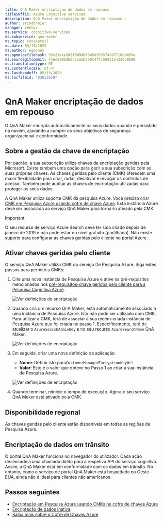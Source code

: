 ```yaml
---
title: QnA Maker encriptação de dados em repouso
titleSuffix: Azure Cognitive Services
description: QnA Maker encriptação de dados em repouso .
author: erindormier
manager: venkyv
ms.service: cognitive-services
ms.subservice: qna-maker
ms.topic: conceptual
ms.date: 03/13/2020
ms.author: egeaney
ms.openlocfilehash: 99c21ece202f8d9867045d506574dd7718bd455e
ms.sourcegitcommit: fdec8e8bdbddcce5b7a0c4ffc6842154220c8b90
ms.translationtype: MT
ms.contentlocale: pt-PT
ms.lasthandoff: 05/19/2020
ms.locfileid: "83653658"
---
```

# <a name="qna-maker-encryption-of-data-at-rest"></a>QnA Maker encriptação de dados em repouso

O QnA Maker encripta automaticamente os seus dados quando é persistido na nuvem, ajudando a cumprir os seus objetivos de segurança organizacional e conformidade.

## <a name="about-encryption-key-management"></a>Sobre a gestão da chave de encriptação

Por padrão, a sua subscrição utiliza chaves de encriptação geridas pela Microsoft. Existe também uma opção para gerir a sua subscrição com as suas próprias chaves. As chaves geridas pelo cliente (CMK) oferecem uma maior flexibilidade para criar, rodar, desativar e revogar os controlos de acesso. Também pode auditar as chaves de encriptação utilizadas para proteger os seus dados.

A QnA Maker utiliza suporte CMK da pesquisa Azure. Você precisa criar [CMK em Pesquisa Azure usando cofre de chave Azure](https://docs.microsoft.com/azure/search/search-security-manage-encryption-keys). Esta instância Azure deve ser associada ao serviço QnA Maker para torná-lo ativado pela CMK.

> [!IMPORTANT]
> O seu recurso de serviço Azure Search deve ter sido criado depois de janeiro de 2019 e não pode estar no nível gratuito (partilhado). Não existe suporte para configurar as chaves geridas pelo cliente no portal Azure.

## <a name="enable-customer-managed-keys"></a>Ativar chaves geridas pelo cliente

O serviço QnA Maker utiliza CMK do serviço De Pesquisa Azure. Siga estes passos para permitir a CMKs:

1. Crie uma nova instância de Pesquisa Azure e ative os pré-requisitos mencionados nos [pré-requisitos-chave geridos pelo cliente para a Pesquisa Cognitiva Azure](https://docs.microsoft.com/azure/search/search-security-manage-encryption-keys#prerequisites).

   ![Ver definições de encriptação](../media/cognitive-services-encryption/qna-encryption-1.png)

2. Quando cria um recurso QnA Maker, está automaticamente associado a uma instância de Pesquisa Azure. Isto não pode ser utilizado com CMK. Para utilizar a CMK, terá de associar a sua recém-criada instância de Pesquisa Azure que foi criada no passo 1. Especificamente, terá de atualizar o `AzureSearchAdminKey` e no seu recurso `AzureSearchName` QnA Maker.

   ![Ver definições de encriptação](../media/cognitive-services-encryption/qna-encryption-2.png)

3. Em seguida, criar uma nova definição de aplicação:
   * **Nome**: Definir isto para`CustomerManagedEncryptionKeyUrl`
   * **Valor**: Este é o valor que obteve no Passo 1 ao criar a sua instância de Pesquisa Azure.

   ![Ver definições de encriptação](../media/cognitive-services-encryption/qna-encryption-3.png)

4. Quando terminar, reinicie o tempo de execução. Agora o seu serviço QnA Maker está ativado pela CMK.

## <a name="regional-availability"></a>Disponibilidade regional

As chaves geridas pelo cliente estão disponíveis em todas as regiões de Pesquisa Azure.

## <a name="encryption-of-data-in-transit"></a>Encriptação de dados em trânsito

O portal QnA Maker funciona no navegador do utilizador. Cada ação desencadeia uma chamada direta para a respetiva API do serviço cognitivo. Assim, a QnA Maker está em conformidade com os dados em trânsito.
No entanto, como o serviço de portal QnA Maker está hospedado no Oeste-EUA, ainda não é ideal para clientes não americanos. 

## <a name="next-steps"></a>Passos seguintes

* [Encriptação em Pesquisa Azure usando CMKs no cofre de chaves Azure](https://docs.microsoft.com/azure/search/search-security-manage-encryption-keys)
* [Encriptação de dados inativa](https://docs.microsoft.com/azure/security/fundamentals/encryption-atrest)
* [Saiba mais sobre o Cofre de Chaves Azure](https://docs.microsoft.com/azure/key-vault/key-vault-overview)

